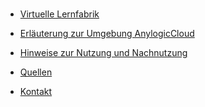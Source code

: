 <!-- docs/_sidebar.md -->

<br>

* [Virtuelle Lernfabrik](lernfabrik.md)

* [Erläuterung zur Umgebung AnylogicCloud](about_anylogiccloud.md)

* [Hinweise zur Nutzung und Nachnutzung](/licenses/index.md)

* [Quellen](/licenses/sources.md)

* [Kontakt](/contact/index.md)
